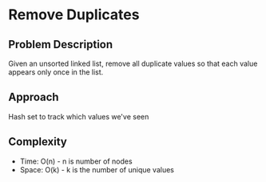 # Remove Duplicates

## Problem Description
Given an unsorted linked list, remove all duplicate values so that each value appears only once in the list.

## Approach
Hash set to track which values we've seen

## Complexity
- Time: O(n) - n is number of nodes
- Space: O(k) - k is the number of unique values
